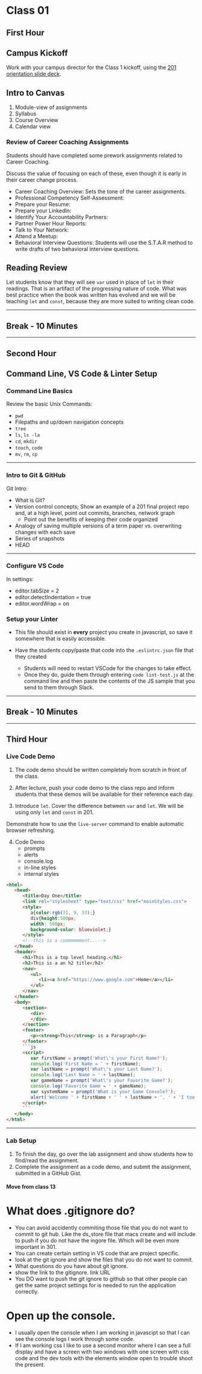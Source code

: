 # Class 01

## First Hour

## Campus Kickoff

Work with your campus director for the Class 1 kickoff, using the [201 orientation slide deck](https://docs.google.com/presentation/d/10z8h0kdeHRtuBZ0RoJ1JWxSpiFKgyeMNyDoz1V4TtRU/edit#slide=id.gf7316a0f20_0_0).

## Intro to Canvas

1. Module-view of assignments
1. Syllabus
1. Course Overview
1. Calendar view

### Review of Career Coaching Assignments

Students should have completed some prework assignments related to Career Coaching.

Discuss the value of focusing on each of these, even though it is early in their career change process.

- Career Coaching Overview: Sets the tone of the career assignments.
- Professional Competency Self-Assessment:
- Prepare your Resume:
- Prepare your LinkedIn:
- Identify Your Accountability Partners:
- Partner Power Hour Reports:
- Talk to Your Network:
- Attend a Meetup:
- Behavioral Interview Questions: Students will use the S.T.A.R method to write drafts of two behavioral interview questions.

## Reading Review

Let students know that they will see `var` used in place of `let` in their readings. That is an artifact of the progressing nature of code. What was best practice when the book was written has evolved and we will be teaching `let` and `const`, because they are more suited to writing clean code.

---

## Break - 10 Minutes

---

## Second Hour

## Command Line, VS Code & Linter Setup

### Command Line Basics

Review the basic Unix Commands:

- `pwd`
- Filepaths and up/down navigation concepts
- `tree`
- `ls`, `ls -la`
- `cd`, `mkdir`
- `touch`, `code`
- `mv`, `rm`, `cp`

---

### Intro to Git & GitHub

Git Intro:

- What is Git?
- Version control concepts; Show an example of a 201 final project repo and, at a high level, point out commits, branches, network graph
  - Point out the benefits of keeping their code organized
- Analogy of saving multiple versions of a term paper vs. overwriting changes with each save
- Series of snapshots
- HEAD

---

### Configure VS Code

In settings:
- editor.tabSize = 2
- editor.detectIndentation = true
- editor.wordWrap = on

### Setup your Linter

- This file should exist in **every** project you create in javascript, so save it somewhere that is easily accessible.
- Have the students copy/paste that code into the `.eslintrc.json` file that they created

  - Students will need to restart VSCode for the changes to take effect.
  - Once they do, guide them through entering `code lint-test.js` at the command line and then paste the contents of the JS sample that you send to them through Slack.

---

## Break - 10 Minutes

---

## Third Hour

### Live Code Demo

1. The code demo should be written completely from scratch in front of the class.
2. After lecture, push your code demo to the class repo and inform students that these demos will be available for their reference each day.

3. Introduce `let`.
Cover the difference between `var` and `let`.
We will be using only `let` and `const` in 201.

Demonstrate how to use the `live-server` command to enable automatic browser refreshing.

4. Code Demo
   * prompts
   * alerts
   * console.log
   * in-line styles
   * internal styles


```html
<html>
   <head>
      <title>Day One</title>
      <link rel="stylesheet" type="text/css" href="mainStyles.css">
      <style>
         a{color:rgb(71, 9, 33);}
         div{height:500px;
         width: 500px;
         background-color: blueviolet;}
      </style>
      <!--this is a commmmmment...-->
   </head>
   <header>
      <h1>This is a top level heading.</h1>
      <h2>This is a an h2 title</h2>
      <nav>
         <ul>
            <li><a href="https://www.google.com">Home</a></li>
         </ul>
      </nav>
   </header>
   <body>
      <section>
         <div>
         </div>
      </section>
      <footer>
         <p><strong>This</strong> is a Paragraph</p>
      </footer>
      ```js
      <script>
         var firstName = prompt('What\'s your First Name?');
         console.log('First Name = ' + firstName);
         var lastName = prompt('What\'s your Last Name?');
         console.log('Last Name = ' + lastName);
         var gameName = prompt('What\'s your Favorite Game?');
         console.log('Favorite Game = ' + gameName);
         var systemName = prompt('What is your Game Console?');
         alert('Welcome ' + firstName + ' ' + lastName + ', ' + 'I too play ' + gameName + ' on a  ' + systemName);
      </script>
      ```
   </body>
</html>

 ```

---

### Lab Setup

1. To finish the day, go over the lab assignment and show students how to find/read the assignment.
2. Complete the assignment as a code demo, and submit the assignment, submitted in a GitHub Gist.











#### Move from class 13
# What does .gitignore do? 
- You can avoid accidently commiting those file that you do not want to commit to git hub. Like the ds_store file that macs create and will include to push if you do not have the ingore file. Which will be even more important in 301. 
- You can create certain setting in VS code that are project specific. 
- look at the git ignore and show the files that you do not want to commit. 
- What questions do you have about git ignore. 
- show the link to the gitignore. link URL
- You DO want to push the git ignore to github so that other people can get the same project settings for is needed to run the application correctly. 

# Open up the console. 
- I usually open the console when I am working in javascipt so that I can see the console logs I work through some code. 
- If I am working css I like to use a second monitor where I can see a full display and have a screen with two windows with one screen with css code and the dev tools with the elements window open to trouble shoot the present.